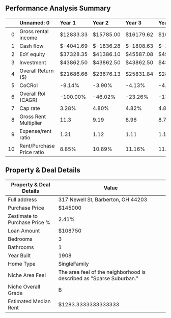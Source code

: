 ## Performance Analysis Summary
|    | Unnamed: 0                | Year 1    | Year 2    | Year 3    | Year 4    | Year 5    | Year 6    | Year 7    | Year 8    | Year 9    | Year 10   |
|---:|:--------------------------|:----------|:----------|:----------|:----------|:----------|:----------|:----------|:----------|:----------|:----------|
|  0 | Gross rental income       | $12833.33 | $15785.00 | $16179.62 | $16584.12 | $16998.72 | $17423.69 | $17859.28 | $18305.76 | $18763.40 | $19232.49 |
|  1 | Cash flow                 | $-4041.69 | $-1836.28 | $-1808.63 | $-1777.01 | $-1741.32 | $-1701.48 | $-1657.39 | $-1608.96 | $-1556.11 | $-1498.72 |
|  2 | EoY equity                | $37328.35 | $41386.10 | $45587.08 | $49938.73 | $54448.98 | $59126.26 | $63979.57 | $69018.51 | $74253.30 | $79694.87 |
|  3 | Investment                | $43862.50 | $43862.50 | $43862.50 | $43862.50 | $43862.50 | $43862.50 | $43862.50 | $43862.50 | $43862.50 | $43862.50 |
|  4 | Overall Return ($)        | $21686.66 | $23676.13 | $25831.84 | $28165.11 | $30687.83 | $33412.51 | $36352.29 | $39520.99 | $42933.18 | $46604.20 |
|  5 | CoCRoI                    | -9.14%    | -3.90%    | -4.13%    | -4.06%    | -3.98%    | -3.89%    | -3.79%    | -3.68%    | -3.56%    | -3.43%    |
|  6 | Overall RoI (CAGR)        | -100.00%  | -46.02%   | -23.26%   | -13.73%   | -8.54%    | -5.30%    | -3.08%    | -1.48%    | -0.27%    | 0.68%     |
|  7 | Cap rate                  | 3.28%     | 4.80%     | 4.82%     | 4.84%     | 4.86%     | 4.89%     | 4.92%     | 4.95%     | 4.99%     | 5.03%     |
|  8 | Gross Rent Multiplier     | 11.3      | 9.19      | 8.96      | 8.74      | 8.53      | 8.32      | 8.12      | 7.92      | 7.73      | 7.54      |
|  9 | Expense/rent ratio        | 1.31      | 1.12      | 1.11      | 1.11      | 1.1       | 1.1       | 1.09      | 1.09      | 1.08      | 1.08      |
| 10 | Rent/Purchase Price ratio | 8.85%     | 10.89%    | 11.16%    | 11.44%    | 11.72%    | 12.02%    | 12.32%    | 12.62%    | 12.94%    | 13.26%    |


## Property & Deal Details
| Property & Deal Details | Value |
| --- | --- |
| Full address | 317 Newell St, Barberton, OH 44203 |
| Purchase Price | $145000 |
| Zestimate to Purchase Price % | 2.41% |
| Loan Amount | $108750 |
| Bedrooms | 3 |
| Bathrooms | 1 |
| Year Built | 1908 |
| Home Type | SingleFamily |
| Niche Area Feel | The area feel of the neighborhood is described as "Sparse Suburban." |
| Niche Overall Grade | B |
| Estimated Median Rent | $1283.3333333333333 |
